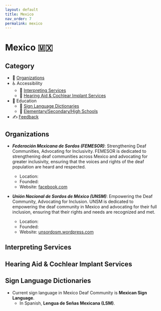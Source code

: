 ```yaml
---
layout: default
title: Mexico
nav_order: 7
permalink: mexico
---
```

# Mexico :mexico:
## Category
- 🏢 [Organizations](#organizations)
- ♿ Accessibility 
  - 💬 [Interpreting Services](#interpreting-services)
  - 🦻 [Hearing Aid & Cochlear Implant Services](#hearing-aid-&-cochlear-impant-services)
- 📖 Education
  - 👋 [Sign Language Dictionaries](#sign-language-dictionaries)
  - 🏫 [Elementary/Secondary/High Schools](#elementarysecondaryhigh-schools)
- ✍️ [Feedback](#feedback)

## Organizations

- ***Federación Mexicana de Sordos (FEMESOR)***: Strengthening Deaf Communities, Advocating for Inclusivity. FEMESOR is dedicated to strengthening deaf communities across Mexico and advocating for greater inclusivity, ensuring that the voices and rights of the deaf population are heard and respected.
  - Location: 
  - Founded: 
  - Website: [facebook.com](https://www.facebook.com/femesor.mx)

- ***Unión Nacional de Sordos de México (UNSM)***: Empowering the Deaf Community, Advocating for Inclusion. UNSM is dedicated to empowering the deaf community in Mexico and advocating for their full inclusion, ensuring that their rights and needs are recognized and met.
  - Location: 
  - Founded: 
  - Website: [unsordosm.wordpress.com](http://unsordosm.wordpress.com)

## Interpreting Services

## Hearing Aid & Cochlear Implant Services

## Sign Language Dictionaries

- Current sign language in Mexico Deaf Community is **Mexican Sign Language**.
    - In Spanish, **Lengua de Señas Mexicana (LSM)**.
